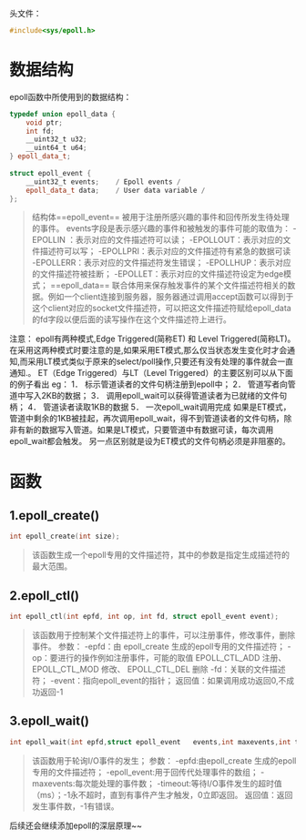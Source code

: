 头文件：

```cpp
#include<sys/epoll.h>
```
# 数据结构
epoll函数中所使用到的数据结构：

```cpp
typedef union epoll_data {
	void ptr;
	int fd;
	__uint32_t u32;
	__uint64_t u64;
} epoll_data_t;
 
struct epoll_event {
	__uint32_t events;    / Epoll events /
	epoll_data_t data;    / User data variable /
};
```
>结构体==epoll_event== 被用于注册所感兴趣的事件和回传所发生待处理的事件。
>events字段是表示感兴趣的事件和被触发的事件可能的取值为：
>-EPOLLIN ：表示对应的文件描述符可以读；
-EPOLLOUT：表示对应的文件描述符可以写；
-EPOLLPRI：表示对应的文件描述符有紧急的数据可读
-EPOLLERR：表示对应的文件描述符发生错误；
-EPOLLHUP：表示对应的文件描述符被挂断；
-EPOLLET：表示对应的文件描述符设定为edge模式；
>==epoll_data== 联合体用来保存触发事件的某个文件描述符相关的数据。例如一个client连接到服务器，服务器通过调用accept函数可以得到于这个client对应的socket文件描述符，可以把这文件描述符赋给epoll_data的fd字段以便后面的读写操作在这个文件描述符上进行。

注意：
epoll有两种模式,Edge Triggered(简称ET) 和 Level Triggered(简称LT)。在采用这两种模式时要注意的是,如果采用ET模式,那么仅当状态发生变化时才会通知,而采用LT模式类似于原来的select/poll操作,只要还有没有处理的事件就会一直通知.。
ET（Edge Triggered）与LT（Level Triggered）的主要区别可以从下面的例子看出
eg：
1． 标示管道读者的文件句柄注册到epoll中；
2． 管道写者向管道中写入2KB的数据；
3． 调用epoll_wait可以获得管道读者为已就绪的文件句柄；
4． 管道读者读取1KB的数据
5． 一次epoll_wait调用完成
如果是ET模式，管道中剩余的1KB被挂起，再次调用epoll_wait，得不到管道读者的文件句柄，除非有新的数据写入管道。如果是LT模式，只要管道中有数据可读，每次调用epoll_wait都会触发。
另一点区别就是设为ET模式的文件句柄必须是非阻塞的。
# 函数
## 1.epoll_create()

```cpp
int epoll_create(int size);
```
>该函数生成一个epoll专用的文件描述符，其中的参数是指定生成描述符的最大范围。

## 2.epoll_ctl()

```cpp
int epoll_ctl(int epfd, int op, int fd, struct epoll_event event);
```
>该函数用于控制某个文件描述符上的事件，可以注册事件，修改事件，删除事件。
  参数：
  -epfd：由 epoll_create 生成的epoll专用的文件描述符；
   -op：要进行的操作例如注册事件，可能的取值
EPOLL_CTL_ADD 注册、
EPOLL_CTL_MOD 修改、
EPOLL_CTL_DEL 删除
-fd：关联的文件描述符；
-event：指向epoll_event的指针；
返回值：如果调用成功返回0,不成功返回-1

## 3.epoll_wait()

```cpp
int epoll_wait(int epfd,struct epoll_event   events,int maxevents,int timeout);
```

>该函数用于轮询I/O事件的发生；
参数：
-epfd:由epoll_create 生成的epoll专用的文件描述符；
-epoll_event:用于回传代处理事件的数组；
-maxevents:每次能处理的事件数；
-timeout:等待I/O事件发生的超时值（ms）；-1永不超时，直到有事件产生才触发，0立即返回。
返回值：返回发生事件数，-1有错误。


后续还会继续添加epoll的深层原理~~